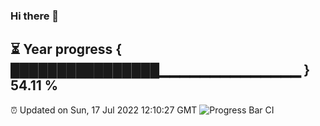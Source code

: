 ### Hi there 👋
⏳ Year progress { ████████████████▁▁▁▁▁▁▁▁▁▁▁▁▁▁ } 54.11 %
---
⏰ Updated on Sun, 17 Jul 2022 12:10:27 GMT
![Progress Bar CI](https://github.com/Moyi321/Moyi321/workflows/Progress%20Bar%20CI/badge.svg)
